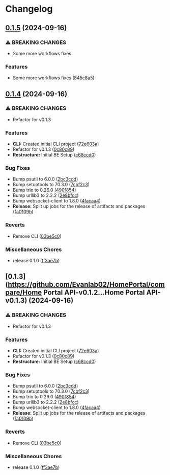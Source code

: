 # Changelog

## [0.1.5](https://github.com/Evanlab02/HomePortal/compare/home-portal-api-v0.1.4...home-portal-api-v0.1.5) (2024-09-16)


### ⚠ BREAKING CHANGES

* Some more workflows fixes

### Features

* Some more workflows fixes ([845c8a5](https://github.com/Evanlab02/HomePortal/commit/845c8a54c8f36f82236e83edac651778c44ff48e))

## [0.1.4](https://github.com/Evanlab02/HomePortal/compare/home-portal-api-v0.1.3...home-portal-api-v0.1.4) (2024-09-16)


### ⚠ BREAKING CHANGES

* Refactor for v0.1.3

### Features

* **CLI:** Created initial CLI project ([72e603a](https://github.com/Evanlab02/HomePortal/commit/72e603a805130b8b1611dfa5156ea146519e79a0))
* Refactor for v0.1.3 ([0c80c89](https://github.com/Evanlab02/HomePortal/commit/0c80c89b308a1a91c861e9880853d2e92ebd9fe1))
* **Restructure:** Initial BE Setup ([c68ccd0](https://github.com/Evanlab02/HomePortal/commit/c68ccd0a69e12ff703701f1fc845cfb4d7c83252))


### Bug Fixes

* Bump psutil to 6.0.0 ([2bc3cdd](https://github.com/Evanlab02/HomePortal/commit/2bc3cdd2a535307cd3a4bdd1c61542695cd685d6))
* Bump setuptools to 70.3.0 ([7cbf2c3](https://github.com/Evanlab02/HomePortal/commit/7cbf2c3a68a8b573e0440e31c629fcc6f7a3984b))
* Bump trio to 0.26.0 ([490f854](https://github.com/Evanlab02/HomePortal/commit/490f854b37274bd93ea93310571736acd7164611))
* Bump urllib3 to 2.2.2 ([2e8bfcc](https://github.com/Evanlab02/HomePortal/commit/2e8bfcc58b2c09fa84bcbe9ec68166a1dc852889))
* Bump websocket-client to 1.8.0 ([4facaa4](https://github.com/Evanlab02/HomePortal/commit/4facaa498b0fd3910a07bfe6adba3747a5e303f6))
* **Release:** Split up jobs for the release of artifacts and packages ([1a0109b](https://github.com/Evanlab02/HomePortal/commit/1a0109ba11fa9796dfcf0c125b5b4fce349e7eb2))


### Reverts

* Remove CLI ([03be5c0](https://github.com/Evanlab02/HomePortal/commit/03be5c08bce08f7ff48fc88b4b5558061f0cb754))


### Miscellaneous Chores

* release 0.1.0 ([ff3ae7b](https://github.com/Evanlab02/HomePortal/commit/ff3ae7ba742ca5727ed53d4fcca6a1af8367eb57))

## [0.1.3](https://github.com/Evanlab02/HomePortal/compare/Home Portal API-v0.1.2...Home Portal API-v0.1.3) (2024-09-16)


### ⚠ BREAKING CHANGES

* Refactor for v0.1.3

### Features

* **CLI:** Created initial CLI project ([72e603a](https://github.com/Evanlab02/HomePortal/commit/72e603a805130b8b1611dfa5156ea146519e79a0))
* Refactor for v0.1.3 ([0c80c89](https://github.com/Evanlab02/HomePortal/commit/0c80c89b308a1a91c861e9880853d2e92ebd9fe1))
* **Restructure:** Initial BE Setup ([c68ccd0](https://github.com/Evanlab02/HomePortal/commit/c68ccd0a69e12ff703701f1fc845cfb4d7c83252))


### Bug Fixes

* Bump psutil to 6.0.0 ([2bc3cdd](https://github.com/Evanlab02/HomePortal/commit/2bc3cdd2a535307cd3a4bdd1c61542695cd685d6))
* Bump setuptools to 70.3.0 ([7cbf2c3](https://github.com/Evanlab02/HomePortal/commit/7cbf2c3a68a8b573e0440e31c629fcc6f7a3984b))
* Bump trio to 0.26.0 ([490f854](https://github.com/Evanlab02/HomePortal/commit/490f854b37274bd93ea93310571736acd7164611))
* Bump urllib3 to 2.2.2 ([2e8bfcc](https://github.com/Evanlab02/HomePortal/commit/2e8bfcc58b2c09fa84bcbe9ec68166a1dc852889))
* Bump websocket-client to 1.8.0 ([4facaa4](https://github.com/Evanlab02/HomePortal/commit/4facaa498b0fd3910a07bfe6adba3747a5e303f6))
* **Release:** Split up jobs for the release of artifacts and packages ([1a0109b](https://github.com/Evanlab02/HomePortal/commit/1a0109ba11fa9796dfcf0c125b5b4fce349e7eb2))


### Reverts

* Remove CLI ([03be5c0](https://github.com/Evanlab02/HomePortal/commit/03be5c08bce08f7ff48fc88b4b5558061f0cb754))


### Miscellaneous Chores

* release 0.1.0 ([ff3ae7b](https://github.com/Evanlab02/HomePortal/commit/ff3ae7ba742ca5727ed53d4fcca6a1af8367eb57))
